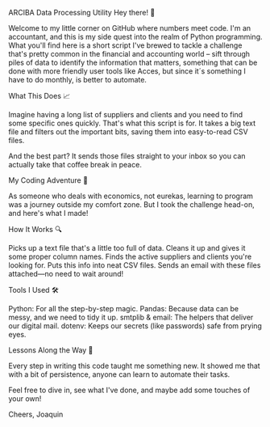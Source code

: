 ARCIBA Data Processing Utility
Hey there! 👋

Welcome to my little corner on GitHub where numbers meet code. I'm an accountant, and this is my side quest into the realm of Python programming. What you'll find here is a short script I've brewed to tackle a challenge that's pretty common in the financial and accounting world – sift through piles of data to identify the information that matters, something that can be done with more friendly user tools like Acces, but since it´s something I have to do monthly, is better to automate.

What This Does 📈

Imagine having a long list of suppliers and clients and you need to find some specific ones quickly. That's what this script is for. It takes a big text file and filters out the important bits, saving them into easy-to-read CSV files.

And the best part? It sends those files straight to your inbox so you can actually take that coffee break in peace.

My Coding Adventure 🌟

As someone who deals with economics, not eurekas, learning to program was a journey outside my comfort zone. But I took the challenge head-on, and here's what I made!

How It Works 🔍

Picks up a text file that's a little too full of data.
Cleans it up and gives it some proper column names.
Finds the active suppliers and clients you're looking for.
Puts this info into neat CSV files.
Sends an email with these files attached—no need to wait around!

Tools I Used 🛠

Python: For all the step-by-step magic.
Pandas: Because data can be messy, and we need to tidy it up.
smtplib & email: The helpers that deliver our digital mail.
dotenv: Keeps our secrets (like passwords) safe from prying eyes.

Lessons Along the Way 📘

Every step in writing this code taught me something new. It showed me that with a bit of persistence, anyone can learn to automate their tasks.

Feel free to dive in, see what I've done, and maybe add some touches of your own!

Cheers,
Joaquin
